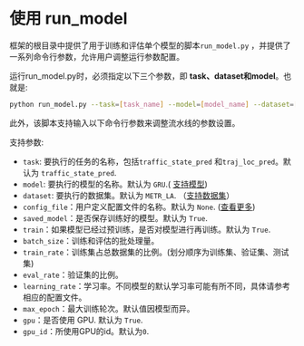 # 使用 run_model

框架的根目录中提供了用于训练和评估单个模型的脚本`run_model.py` ，并提供了一系列命令行参数，允许用户调整运行参数配置。

运行run_model.py时，必须指定以下三个参数，即 **task、dataset和model**。也就是:

```sh
python run_model.py --task=[task_name] --model=[model_name] --dataset=[dataset_name]
```

此外，该脚本支持输入以下命令行参数来调整流水线的参数设置。

支持参数:

- `task`: 要执行的任务的名称，包括`traffic_state_pred` 和`traj_loc_pred`。默认为 `traffic_state_pred`.
- `model`: 要执行的模型的名称。默认为 `GRU`.( [支持模型](../model))
- `dataset`: 要执行的数据集。默认为 `METR_LA`. （[支持数据集](../data/raw_data.md)）
- `config_file`：用户定义配置文件的名称。默认为 `None`. ([查看更多](../config_settings.md))
- `saved_model`：是否保存训练好的模型。默认为 `True`.
- `train`：如果模型已经过预训练，是否对模型进行再训练。默认为 `True`.
- `batch_size`：训练和评估的批处理量。
- `train_rate`：训练集占总数据集的比例。(划分顺序为训练集、验证集、测试集)
- `eval_rate`：验证集的比例。
- `learning_rate`：学习率。不同模型的默认学习率可能有所不同，具体请参考相应的配置文件。
- `max_epoch`：最大训练轮次。默认值因模型而异。
- `gpu`：是否使用 GPU. 默认为 `True`.
- `gpu_id`：所使用GPU的id。默认为`0`.